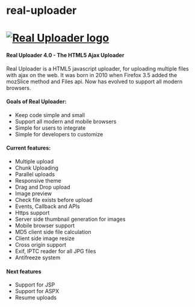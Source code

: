 # real-uploader
<a href="http://www.realuploader.com/"><img alt="Real Uploader logo" src="http://www.albanx.com/ajaxuploader/images/logo.png"></a>
==================
#### Real Uploader 4.0 - The HTML5 Ajax Uploader


Real Uploader is a HTML5 javascript uploader, for uploading multiple files with ajax on the web.
It was born in 2010 when Firefox 3.5 added the mozSlice method and Files api. Now has evolved to support all
modern browsers.

#### Goals of Real Uploader:
-   Keep code simple and small
-   Support all modern and mobile browsers
-   Simple for users to integrate
-   Simple for developers to customize

#### Current features:
-   Multiple upload
-   Chunk Uploading
-   Parallel uploads
-   Responsive theme
-   Drag and Drop upload
-   Image preview
-   Check file exists before upload
-   Events, Callback and APIs
-   Https support
-   Server side thumbnail generation for images
-   Mobile browser support
-   MD5 client side file calculation
-   Client side image resize
-   Cross origin support
-   Exif, IPTC reader for all JPG files
-   Antifreeze system

#### Next features
-   Support for JSP
-   Support for ASPX
-   Resume uploads